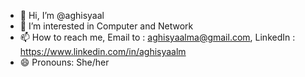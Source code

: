 - 👋 Hi, I’m @aghisyaal
- 👀 I’m interested in Computer and Network
- 📫 How to reach me, Email to : aghisyaalma@gmail.com, LinkedIn : https://www.linkedin.com/in/aghisyaalm
- 😄 Pronouns: She/her

<!---
aghisyaal/aghisyaal is a ✨ special ✨ repository because its `README.md` (this file) appears on your GitHub profile.
You can click the Preview link to take a look at your changes.
--->
